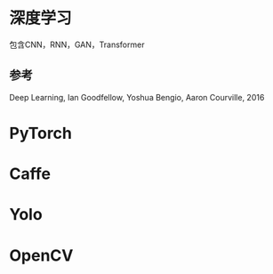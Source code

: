# 深度学习

包含CNN，RNN，GAN，Transformer

## 参考

Deep Learning, Ian Goodfellow, Yoshua Bengio, Aaron Courville, 2016

# PyTorch

# Caffe

# Yolo

# OpenCV